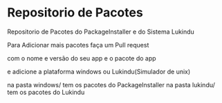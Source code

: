 # Repositorio de Pacotes

Repositorio de Pacotes do PackageInstaller e do Sistema Lukindu

Para Adicionar mais pacotes faça um Pull request

com o nome e versão do seu app e o pacote do app

e adicione a plataforma windows ou Lukindu(Simulador de unix)


na pasta windows/ tem os pacotes do PackageInstaller
na pasta lukindu/ tem os pacotes do Lukindu
